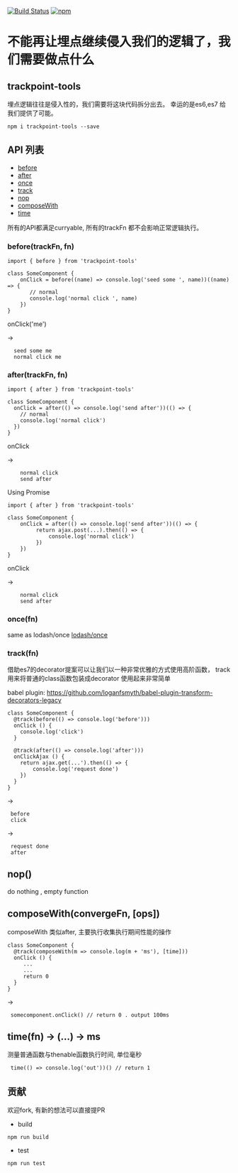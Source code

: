 [![Build Status](https://travis-ci.org/Qquanwei/trackpoint-tools.svg?branch=master)](https://travis-ci.org/Qquanwei/trackpoint-tools)
[![npm](https://img.shields.io/npm/v/trackpoint-tools.svg)](https://www.npmjs.com/package/trackpoint-tools)


# 不能再让埋点继续侵入我们的逻辑了，我们需要做点什么

## trackpoint-tools

埋点逻辑往往是侵入性的，我们需要将这块代码拆分出去。
幸运的是es6,es7 给我们提供了可能。

```
npm i trackpoint-tools --save
```

## API 列表

* [before](#before)
* [after](#after)
* [once](#once)
* [track](#track)
* [nop](#nop)
* [composeWith](#composeWith)
* [time](#time)


所有的API都满足curryable, 所有的trackFn 都不会影响正常逻辑执行。

### <a name="before"></a> before(trackFn, fn)

```
import { before } from 'trackpoint-tools'

class SomeComponent {
    onClick = before((name) => console.log('seed some ', name))((name) => {
       // normal
       console.log('normal click ', name)
    })
}
```

onClick('me')

->

```
  seed some me
  normal click me
```

### <a name="after"></a>after(trackFn, fn)

```
import { after } from 'trackpoint-tools'

class SomeComponent {
  onClick = after(() => console.log('send after'))(() => {
    // normal
    console.log('normal click')
  })
}
```

onClick

->

```
    normal click
    send after

```


Using Promise

```
import { after } from 'trackpoint-tools'

class SomeComponent {
    onClick = after(() => console.log('send after'))(() => {
         return ajax.post(...).then(() => {
             console.log('normal click')
         })
    })
}
```

onClick

->

```
    normal click
    send after

```

### <a name="once"></a>once(fn)

same as lodash/once
[lodash/once](https://lodash.com/docs/4.17.4#once)


### <a name="track"></a>track(fn)

借助es7的decorator提案可以让我们以一种非常优雅的方式使用高阶函数， track用来将普通的class函数包装成decorator
使用起来非常简单

babel plugin: https://github.com/loganfsmyth/babel-plugin-transform-decorators-legacy

```
class SomeComponent {
  @track(before(() => console.log('before')))
  onClick () {
    console.log('click')
  }

  @track(after(() => console.log('after')))
  onClickAjax () {
    return ajax.get(...').then(() => {
        console.log('request done')
    })
  }
}
```

->

```
 before
 click
```

->

```
 request done
 after
```

## <a name="nop"></a> nop()

do nothing , empty function

## <a name="composeWith"></a> composeWith(convergeFn, [ops])

composeWith 类似after, 主要执行收集执行期间性能的操作

```
class SomeComponent {
  @track(composeWith(m => console.log(m + 'ms'), [time]))
  onClick () {
     ...
     ...
     return 0
  }
}
```

->

```
 somecomponent.onClick() // return 0 . output 100ms

```

## <a name="time"></a> time(fn) -> (...) -> ms

测量普通函数与thenable函数执行时间, 单位毫秒

```
 time(() => console.log('out'))() // return 1
```


## 贡献

欢迎fork, 有新的想法可以直接提PR

* build

`npm run build`

* test

`npm run test`
